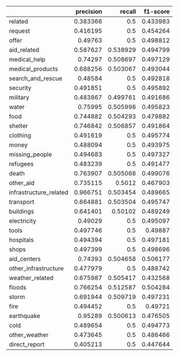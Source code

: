 |                        |   precision |   recall |   f1-score |
|:-----------------------|------------:|---------:|-----------:|
| related                |    0.383366 | 0.5      |   0.433983 |
| request                |    0.416195 | 0.5      |   0.454264 |
| offer                  |    0.49763  | 0.5      |   0.498812 |
| aid_related            |    0.587627 | 0.538929 |   0.494799 |
| medical_help           |    0.74297  | 0.508697 |   0.497129 |
| medical_products       |    0.688256 | 0.503067 |   0.493044 |
| search_and_rescue      |    0.48584  | 0.5      |   0.492818 |
| security               |    0.491851 | 0.5      |   0.495892 |
| military               |    0.483867 | 0.499761 |   0.491686 |
| water                  |    0.75995  | 0.505998 |   0.495823 |
| food                   |    0.744882 | 0.504293 |   0.479882 |
| shelter                |    0.746842 | 0.506857 |   0.491864 |
| clothing               |    0.491619 | 0.5      |   0.495774 |
| money                  |    0.488094 | 0.5      |   0.493975 |
| missing_people         |    0.494683 | 0.5      |   0.497327 |
| refugees               |    0.483239 | 0.5      |   0.491477 |
| death                  |    0.763907 | 0.505068 |   0.499076 |
| other_aid              |    0.735115 | 0.5012   |   0.467903 |
| infrastructure_related |    0.966751 | 0.503454 |   0.489665 |
| transport              |    0.664881 | 0.503504 |   0.495747 |
| buildings              |    0.641401 | 0.50102  |   0.489249 |
| electricity            |    0.49029  | 0.5      |   0.495097 |
| tools                  |    0.497746 | 0.5      |   0.49887  |
| hospitals              |    0.494394 | 0.5      |   0.497181 |
| shops                  |    0.497399 | 0.5      |   0.498696 |
| aid_centers            |    0.74393  | 0.504658 |   0.506177 |
| other_infrastructure   |    0.477979 | 0.5      |   0.488742 |
| weather_related        |    0.675987 | 0.505417 |   0.432568 |
| floods                 |    0.766254 | 0.512587 |   0.504284 |
| storm                  |    0.691944 | 0.509719 |   0.497231 |
| fire                   |    0.494452 | 0.5      |   0.49721  |
| earthquake             |    0.95289  | 0.500613 |   0.476505 |
| cold                   |    0.489654 | 0.5      |   0.494773 |
| other_weather          |    0.473645 | 0.5      |   0.486466 |
| direct_report          |    0.405213 | 0.5      |   0.447644 |
